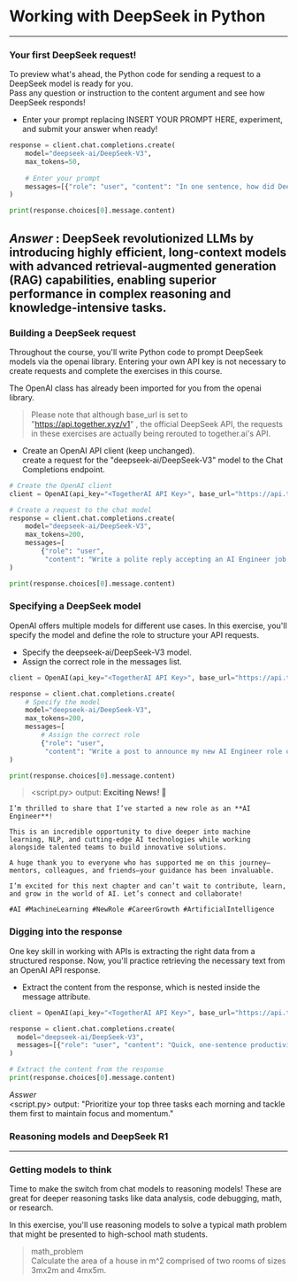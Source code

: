 # Working with DeepSeek in Python
---
### Your first DeepSeek request!
To preview what's ahead, the Python code for sending a request to a DeepSeek model is ready for you.      
Pass any question or instruction to the content argument and see how DeepSeek responds!
* Enter your prompt replacing INSERT YOUR PROMPT HERE, experiment, and submit your answer when ready!
```python
response = client.chat.completions.create(
    model="deepseek-ai/DeepSeek-V3",
    max_tokens=50,
  
    # Enter your prompt
    messages=[{"role": "user", "content": "In one sentence, how did DeepSeek revolutionize LLMs?"}]
)

print(response.choices[0].message.content)
```
*Answer* : DeepSeek revolutionized LLMs by introducing highly efficient, long-context models with advanced retrieval-augmented generation (RAG) capabilities, enabling superior performance in complex reasoning and knowledge-intensive tasks.
---
### Building a DeepSeek request
Throughout the course, you'll write Python code to prompt DeepSeek models via the openai library. Entering your own API key is not necessary to create requests and complete the exercises in this course.

The OpenAI class has already been imported for you from the openai library.

> Please note that although base_url is set to "https://api.together.xyz/v1" , the official DeepSeek API, the requests in these exercises are actually being rerouted to together.ai's API.

* Create an OpenAI API client (keep <TogetherAI API Key> unchanged).   
create a request for the "deepseek-ai/DeepSeek-V3" model to the Chat Completions endpoint.
```python
# Create the OpenAI client
client = OpenAI(api_key="<TogetherAI API Key>", base_url="https://api.together.xyz/v1")

# Create a request to the chat model
response = client.chat.completions.create(
    model="deepseek-ai/DeepSeek-V3",
    max_tokens=200,
    messages=[
        {"role": "user", 
         "content": "Write a polite reply accepting an AI Engineer job offer. Only output the reply."}]
)

print(response.choices[0].message.content)
```
### Specifying a DeepSeek model
OpenAI offers multiple models for different use cases. In this exercise, you'll specify the model and define the role to structure your API requests.
* Specify the deepseek-ai/DeepSeek-V3 model.
* Assign the correct role in the messages list.
```python
client = OpenAI(api_key="<TogetherAI API Key>", base_url="https://api.together.xyz/v1")

response = client.chat.completions.create(
    # Specify the model
    model="deepseek-ai/DeepSeek-V3",
    max_tokens=200,
    messages=[
        # Assign the correct role
        {"role": "user", 
         "content": "Write a post to announce my new AI Engineer role on LinkedIn. Only output the post."}]
)

print(response.choices[0].message.content)
```
> <script.py> output:
    **Exciting News! 🚀**  
    
    I’m thrilled to share that I’ve started a new role as an **AI Engineer**!  
    
    This is an incredible opportunity to dive deeper into machine learning, NLP, and cutting-edge AI technologies while working alongside talented teams to build innovative solutions.  
    
    A huge thank you to everyone who has supported me on this journey—mentors, colleagues, and friends—your guidance has been invaluable.  
    
    I’m excited for this next chapter and can’t wait to contribute, learn, and grow in the world of AI. Let’s connect and collaborate!  
    
    #AI #MachineLearning #NewRole #CareerGrowth #ArtificialIntelligence

### Digging into the response
One key skill in working with APIs is extracting the right data from a structured response. Now, you'll practice retrieving the necessary text from an OpenAI API response.
* Extract the content from the response, which is nested inside the message attribute.
```python
client = OpenAI(api_key="<TogetherAI API Key>", base_url="https://api.together.xyz/v1")

response = client.chat.completions.create(
  model="deepseek-ai/DeepSeek-V3",
  messages=[{"role": "user", "content": "Quick, one-sentence productivity tip."}]
)

# Extract the content from the response
print(response.choices[0].message.content)
```
*Asswer*    
<script.py> output:
    "Prioritize your top three tasks each morning and tackle them first to maintain focus and momentum."
### Reasoning models and DeepSeek R1



---
### Getting models to think
 Time to make the switch from chat models to reasoning models! These are great for deeper reasoning tasks like data analysis, code debugging, math, or research.

In this exercise, you'll use reasoning models to solve a typical math problem that might be presented to high-school math students.
> math_problem    
Calculate the area of a house in m^2 comprised of two rooms of sizes 3mx2m and 4mx5m.
